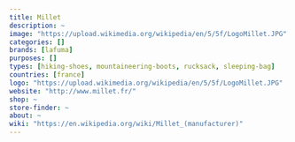 ```yaml
---
title: Millet
description: ~
image: "https://upload.wikimedia.org/wikipedia/en/5/5f/LogoMillet.JPG"
categories: []
brands: [lafuma]
purposes: []
types: [hiking-shoes, mountaineering-boots, rucksack, sleeping-bag]
countries: [france]
logo: "https://upload.wikimedia.org/wikipedia/en/5/5f/LogoMillet.JPG"
website: "http://www.millet.fr/"
shop: ~
store-finder: ~
about: ~
wiki: "https://en.wikipedia.org/wiki/Millet_(manufacturer)"
---
```

